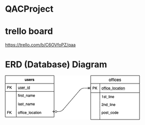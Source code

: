 # QACProject

# trello board

https://trello.com/b/C6OVfoPZ/qaa

# ERD (Database) Diagram 

![](Documentation_rss/ERD.png)
